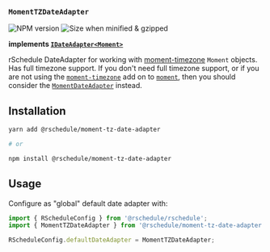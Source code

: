 ### `MomentTZDateAdapter`

![NPM version](https://flat.badgen.net/npm/v/@rschedule/moment-tz-date-adapter) ![Size when minified & gzipped](https://flat.badgen.net/bundlephobia/minzip/@rschedule/moment-tz-date-adapter)

**implements [`IDateAdapter<Moment>`](../#IDateAdapter-Interface)**

rSchedule DateAdapter for working with [moment-timezone](https://momentjs.com/timezone/) `Moment` objects. Has full timezone support. If you don't need full timezone support, or if you are not using the [`moment-timezone`](https://momentjs.com/timezone/) add on to [`moment`](https://momentjs.com), then you should consider the [`MomentDateAdapter`](./moment-date-adapter) instead.

## Installation

```bash
yarn add @rschedule/moment-tz-date-adapter

# or

npm install @rschedule/moment-tz-date-adapter
```

## Usage

Configure as "global" default date adapter with:

```typescript
import { RScheduleConfig } from '@rschedule/rschedule';
import { MomentTZDateAdapter } from '@rschedule/moment-tz-date-adapter';

RScheduleConfig.defaultDateAdapter = MomentTZDateAdapter;
```
